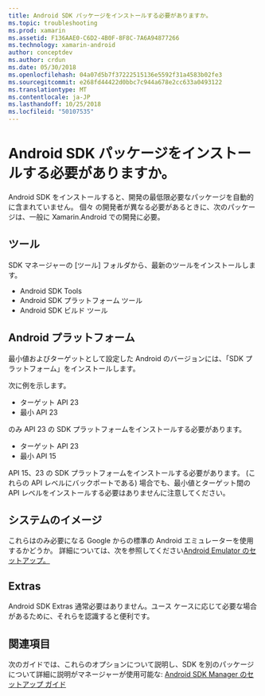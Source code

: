 ```yaml
---
title: Android SDK パッケージをインストールする必要がありますか。
ms.topic: troubleshooting
ms.prod: xamarin
ms.assetid: F136AAE0-C6D2-4B0F-8F8C-7A6A94877266
ms.technology: xamarin-android
author: conceptdev
ms.author: crdun
ms.date: 05/30/2018
ms.openlocfilehash: 04a07d5b7f37222515136e5592f31a4583b02fe3
ms.sourcegitcommit: e268fd44422d0bbc7c944a678e2cc633a0493122
ms.translationtype: MT
ms.contentlocale: ja-JP
ms.lasthandoff: 10/25/2018
ms.locfileid: "50107535"
---
```

# <a name="which-android-sdk-packages-should-i-install"></a>Android SDK パッケージをインストールする必要がありますか。

Android SDK をインストールすると、開発の最低限必要なパッケージを自動的に含まれていません。 個々 の開発者が異なる必要があるときに、次のパッケージは、一般に Xamarin.Android での開発に必要。

## <a name="tools"></a>ツール

SDK マネージャーの [ツール] フォルダから、最新のツールをインストールします。

- Android SDK Tools
- Android SDK プラットフォーム ツール
- Android SDK ビルド ツール

## <a name="android-platforms"></a>Android プラットフォーム

最小値およびターゲットとして設定した Android のバージョンには、「SDK プラットフォーム」をインストールします。 

次に例を示します。

- ターゲット API 23
- 最小 API 23

のみ API 23 の SDK プラットフォームをインストールする必要があります。

- ターゲット API 23
- 最小 API 15

API 15、23 の SDK プラットフォームをインストールする必要があります。 (これらの API レベルにバックポートである) 場合でも、最小値とターゲット間の API レベルをインストールする必要はありませんに注意してください。

## <a name="system-images"></a>システムのイメージ

これらはのみ必要になる Google からの標準の Android エミュレーターを使用するかどうか。 詳細については、次を参照してください[Android Emulator のセットアップ。](~/android/get-started/installation/android-emulator/index.md)

## <a name="extras"></a>Extras
Android SDK Extras 通常必要はありません。ユース ケースに応じて必要な場合があるために、それらを認識すると便利です。

## <a name="further-reading"></a>関連項目
次のガイドでは、これらのオプションについて説明し、SDK を別のパッケージについて詳細に説明がマネージャーが使用可能な: [Android SDK Manager のセットアップ ガイド](http://www.themethodology.net/2015/02/android-sdk-manager-setup-for.html?m=1)

